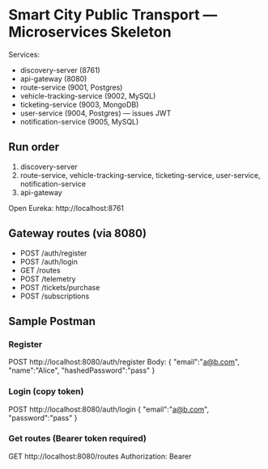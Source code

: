 # Smart City Public Transport — Microservices Skeleton

Services:
- discovery-server (8761)
- api-gateway (8080)
- route-service (9001, Postgres)
- vehicle-tracking-service (9002, MySQL)
- ticketing-service (9003, MongoDB)
- user-service (9004, Postgres) — issues JWT
- notification-service (9005, MySQL)

## Run order
1. discovery-server
2. route-service, vehicle-tracking-service, ticketing-service, user-service, notification-service
3. api-gateway

Open Eureka: http://localhost:8761

## Gateway routes (via 8080)
- POST /auth/register
- POST /auth/login
- GET  /routes
- POST /telemetry
- POST /tickets/purchase
- POST /subscriptions

## Sample Postman
### Register
POST http://localhost:8080/auth/register
Body:
{ "email":"a@b.com", "name":"Alice", "hashedPassword":"pass" }

### Login (copy token)
POST http://localhost:8080/auth/login
{ "email":"a@b.com", "password":"pass" }

### Get routes (Bearer token required)
GET http://localhost:8080/routes
Authorization: Bearer <token>


